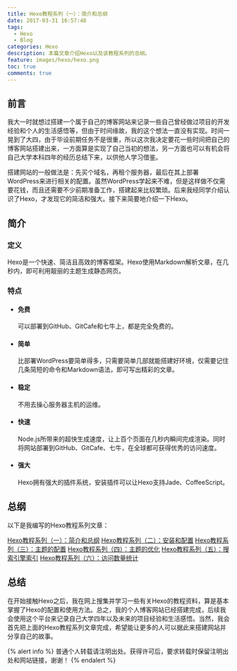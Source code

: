 ```yaml
---
title: Hexo教程系列（一）：简介和总纲
date: 2017-03-31 16:57:48
tags:
  - Hexo
  - Blog
categories: Hexo
description: 本篇文章介绍Hexo以及该教程系列的总纲。
feature: images/hexo/hexo.png
toc: true
comments: true
---
```


## 前言

我大一时就想过搭建一个属于自己的博客网站来记录一些自己曾经做过项目的开发经验和个人的生活感悟等，但由于时间缘故，我的这个想法一直没有实现。时间一晃到了大四，由于毕设前期任务不是很重，所以这次我决定要花一些时间把自己的博客网站搭建出来，一方面算是实现了自己当初的想法，另一方面也可以有机会将自己大学本科四年的经历总结下来，以供他人学习借鉴。

搭建网站的一般做法是：先买个域名，再租个服务器，最后在其上部署WordPress来进行相关的配置。虽然WordPress学起来不难，但是这样做不仅需要花钱，而且还需要不少前期准备工作，搭建起来比较繁琐。后来我经同学介绍认识了Hexo，才发现它的简洁和强大。接下来简要地介绍一下Hexo。

<!--more-->

## 简介

### 定义

Hexo是一个快速、简洁且高效的博客框架。Hexo使用Markdown解析文章，在几秒内，即可利用靓丽的主题生成静态网页。

### 特点

- #### 免费

  可以部署到GitHub、GitCafe和七牛上，都是完全免费的。

- #### 简单

  比部署WordPress要简单得多，只需要简单几部就能搭建好环境，仅需要记住几条简短的命令和Markdown语法，即可写出精彩的文章。

- #### 稳定

  不用去操心服务器主机的运维。

- #### 快速

  Node.js所带来的超快生成速度，让上百个页面在几秒内瞬间完成渲染。同时将网站部署到GitHub、GitCafe、七牛，在全球都可获得优秀的访问速度。

- #### 强大

  Hexo拥有强大的插件系统，安装插件可以让Hexo支持Jade、CoffeeScript。

## 总纲

以下是我编写的Hexo教程系列文章：

[Hexo教程系列（一）：简介和总纲](https://myyerrol.github.io/zh-cn/2017/03/31/hexo_introduction_and_superclass/)
[Hexo教程系列（二）：安装和配置](https://myyerrol.github.io/zh-cn/2017/03/31/hexo_installation_and_configuration/)
[Hexo教程系列（三）：主题的配置](https://myyerrol.github.io/zh-cn/2017/06/07/hexo_theme_configuration/)
[Hexo教程系列（四）：主题的优化](https://myyerrol.github.io/zh-cn/2017/06/10/hexo_theme_optimization/)
[Hexo教程系列（五）：搜索引擎索引](https://myyerrol.github.io/zh-cn/2017/06/10/hexo_search_engine_index/)
[Hexo教程系列（六）：访问数量统计](https://myyerrol.github.io/zh-cn/2017/06/10/hexo_access_number_statistics/)

## 总结

在开始接触Hexo之后，我在网上搜集并学习一些有关Hexo的教程资料，算是基本掌握了Hexo的配置和使用方法。总之，我的个人博客网站已经搭建完成，后续我会使用这个平台来记录自己大学四年以及未来的项目经验和生活感悟。当然，我会首先把上面的Hexo教程系列文章完成，希望能让更多的人可以据此来搭建网站并分享自己的故事。

{% alert info %}
普通个人转载请注明出处。获得许可后，要求转载时保留注明出处和网站链接，谢谢！
{% endalert %}
